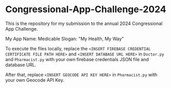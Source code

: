 # Congressional-App-Challenge-2024
This is the repository for my submission to the annual 2024 Congressional App Challenge.

My App Name: Medicable
Slogan: "My Health, My Way"

To execute the files locally, replace the `<INSERT FIREBASE CREDENTIAL CERTIFICATE FILE PATH HERE>` and `<INSERT DATABASE URL HERE>` in `Doctor.py` and `Pharmacist.py` with your own firebase credentials JSON file and database URL.

After that, replace `<INSERT GEOCODE API KEY HERE>` in `Pharmacist.py` with your own Geocode API Key.

